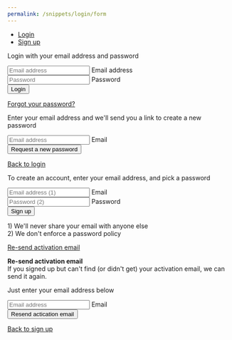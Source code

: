 ```yaml
---
permalink: /snippets/login/form
---
```

<ul class="nav nav-tabs nav-justified" role="tablist">
    <li class="nav-item"><a id="login-tab-link" class="nav-link active" href="#login-tab" role="tab" data-toggle="tab">Login</a></li>
    <li class="nav-item"><a id="signup-tab-link" class="nav-link" href="#signup-tab" role="tab" data-toggle="tab">Sign up</a></li>
</ul>
<div class="tab-content">
    <div role="tabpanel" class="tab-pane active" id="login-tab">
        <div class="panel-holder">
            <div class="panel" id="login-panel">
                <p id="login-msg">Login with your email address and password</p>
                <form id="login-form">
                  <div class="form-group field-container">
                    <input type="email" name="login-email" class="field" id="email" placeholder="Email address" required>
                    <label class="floating-label">Email address</label> 
                  </div>
                  <div class="form-group field-container">
                    <input type="password" name="login-password" class="field" id="password" placeholder="Password" required>
                    <label class="floating-label">Password</label> 
                  </div>
                  <button type="submit" class="btn btn-primary btn-block btn-lg mt-4">Login</button>
                  <p class="mt-3"><a id="show-recover-link" href="#" class="toggle-password-recover">Forgot your password?</a></p>
                </form>
            </div>
            <div class="panel" id="recover-panel">
                <p>Enter your email address and we'll send you a link to create a new password</p>
                <form id="recover-form">
                  <div class="form-group field-container">
                    <input type="email" name="recover-email" class="field" id="recover-email" placeholder="Email address" required>
                    <label class="floating-label">Email</label> 
                  </div>
                  <button type="submit" class="btn btn-primary btn-lg btn-block mt-4">Request a new password</button>
                  <p class="mt-3"><a href="#" class="toggle-password-recover">Back to login</a></p>
                </form>
            </div>
        </div>
    </div>
    <div role="tabpanel" class="tab-pane" id="signup-tab">
        <div class="panel-holder">
            <div class="panel" id="signup-panel">
                <p>To create an account, enter your email address, and pick a password</p>
                <form id="signup-form">
                  <div class="form-group field-container">
                    <input type="email" class="field" id="signup-email" name="signup-email" placeholder="Email address (1)" required>
                    <label class="floating-label">Email</label> 
                  </div>
                  <div class="form-group field-container">
                    <input type="password" class="field" id="signup-password" name="signup-password" placeholder="Password (2)" required>
                    <label class="floating-label">Password</label> 
                  </div>
                  <button id="signup-submit" type="submit" class="btn btn-primary btn-block btn-lg mt-4">Sign up</button>
                </form>
                <p id='also-this'>
                    1) We'll never share your email with anyone else
                    <br>
                    2) We don't enforce a password policy
                </p>
                <p class="mt-3"><a href="#" class="toggle-resend">Re-send activation email</a></p>
            </div>
            <div class="panel" id="resend-panel">
                <p><b>Re-send activation email</b><br>If you signed up but can't find (or didn't get) your activation email, we can send it again.</p><p>Just enter your email address below</p>
                <form id="resend-form">
                  <div class="form-group field-container">
                    <input type="email" class="field" id="resend-email" name="resend-email" placeholder="Email address" required>
                    <label class="floating-label">Email</label> 
                  </div>
                  <button id="signup-submit" type="submit" class="btn btn-primary btn-block btn-lg mt-4">Resend actication email</button>
                </form>
                <p class="mt-3"><a href="#" class="toggle-resend">Back to sign up</a></p>
            </div>
        </div>
    </div>
</div>
